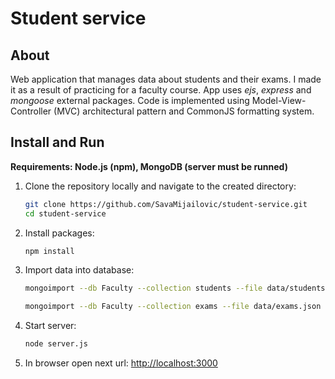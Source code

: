 # Student service

## About

Web application that manages data about students and their exams.
I made it as a result of practicing for a faculty course.
App uses *ejs*, *express* and *mongoose* external packages.
Code is implemented using Model-View-Controller (MVC) architectural pattern and CommonJS formatting system.

## Install and Run

**Requirements: Node.js (npm), MongoDB (server must be runned)**

1. Clone the repository locally and navigate to the created directory:
    ```sh
    git clone https://github.com/SavaMijailovic/student-service.git
    cd student-service
    ```

2. Install packages:
    ```sh
    npm install
    ```

3. Import data into database:
    ```sh
    mongoimport --db Faculty --collection students --file data/students.json
    ```
    ```sh
    mongoimport --db Faculty --collection exams --file data/exams.json
    ```

4. Start server:
    ```sh
    node server.js
    ```

5. In browser open next url: [http://localhost:3000](http://localhost:3000)
